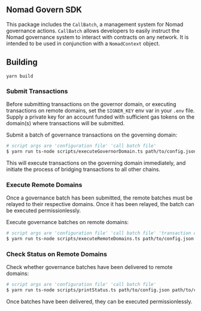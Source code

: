 ## Nomad Govern SDK

This package includes the `CallBatch`, a management system for Nomad governance
actions. `CallBatch` allows developers to easily instruct the Nomad governance
system to interact with contracts on any network. It is intended to be used in
conjunction with a `NomadContext` object.

## Building

```
yarn build
```

### Submit Transactions

Before submitting transactions on the governor domain,
or executing transactions on remote domains,
set the `SIGNER_KEY` env var in your `.env` file.
Supply a private key for an account funded with
sufficient gas tokens on the domain(s) where 
transactions will be submitted.

Submit a batch of governance transactions on the governing domain:

```sh
# script args are 'configuration file' 'call batch file'
$ yarn run ts-node scripts/executeGovernorDomain.ts path/to/config.json path/to/callBatch.json
```

This will execute transactions on the governing domain immediately,
and initiate the process of bridging transactions to all other chains.

### Execute Remote Domains

Once a governance batch has been submitted,
the remote batches must be relayed to their respective domains.
Once it has been relayed, 
the batch can be executed permissionlessly.

Execute governance batches on remote domains:

```sh
# script args are 'configuration file' 'call batch file' 'transaction overrides file'
$ yarn run ts-node scripts/executeRemoteDomains.ts path/to/config.json path/to/callBatch.json path/to/overrides.json
```

### Check Status on Remote Domains

Check whether governance batches have been delivered to remote domains:

```sh
# script args are 'configuration file' 'call batch file'
$ yarn run ts-node scripts/printStatus.ts path/to/config.json path/to/callBatch.json
```

Once batches have been delivered, they can be executed permissionlessly.
